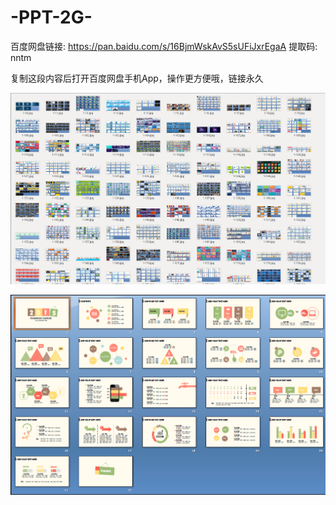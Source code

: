 # -PPT-2G-

百度网盘链接: https://pan.baidu.com/s/16BjmWskAvS5sUFiJxrEgaA 提取码: nntm 

复制这段内容后打开百度网盘手机App，操作更方便哦，链接永久

![preview](preview0.png)

![preview](preview1.png)
